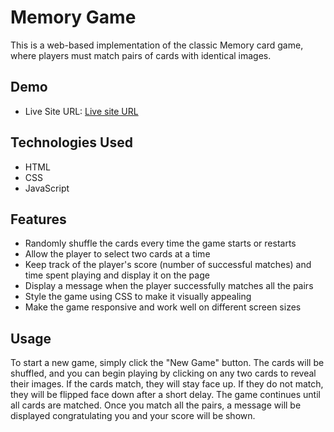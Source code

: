 # Memory Game

This is a web-based implementation of the classic Memory card game, where players must match pairs of cards with identical images.

## Demo

- Live Site URL: [Live site URL](https://harry-potter-portfolio-two.vercel.app/)

## Technologies Used

- HTML
- CSS
- JavaScript

## Features

- Randomly shuffle the cards every time the game starts or restarts
- Allow the player to select two cards at a time
- Keep track of the player's score (number of successful matches) and time spent playing and display it on the page
- Display a message when the player successfully matches all the pairs
- Style the game using CSS to make it visually appealing
- Make the game responsive and work well on different screen sizes

## Usage

To start a new game, simply click the "New Game" button. The cards will be shuffled, and you can begin playing by clicking on any two cards to reveal their images. If the cards match, they will stay face up. If they do not match, they will be flipped face down after a short delay.
The game continues until all cards are matched. Once you match all the pairs, a message will be displayed congratulating you and your score will be shown.
